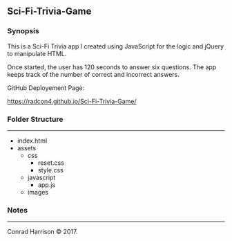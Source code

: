 ## Sci-Fi-Trivia-Game

### Synopsis
This is a Sci-Fi Trivia app I created using JavaScript for the logic and jQuery to manipulate HTML. 

Once started, the user has 120 seconds to answer six questions.  The app keeps track of the number of correct and incorrect answers.

GitHub Deployement Page:

https://radcon4.github.io/Sci-Fi-Trivia-Game/

### Folder Structure
***

 * index.html
 * assets
     * css
         * reset.css
         * style.css
     * javascript
         * app.js
     * images
           
### Notes
***

Conrad Harrison © 2017. 
